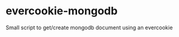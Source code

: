 evercookie-mongodb
==================

Small script to get/create mongodb document using an evercookie
